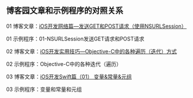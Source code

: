 ## 博客园文章和示例程序的对照关系


01 博客文章：[iOS开发网络篇—发送GET和POST请求（使用NSURLSession）](http://www.cnblogs.com/wendingding/p/5168772.html)

01 示例程序：01-NSURLSession发送GET请求和POST请求

02 博客文章：[iOS开发实用技巧—Objective-C中的各种遍历（迭代）方式](http://www.cnblogs.com/wendingding/p/5251937.html)

02 示例程序：Objective-C中的各种迭代（遍历）

03 博客文章：[iOS开发Swift篇（01） 变量&常量&元组](http://www.cnblogs.com/wendingding/p/5319910.html)

03 示例程序：变量和常量和元组